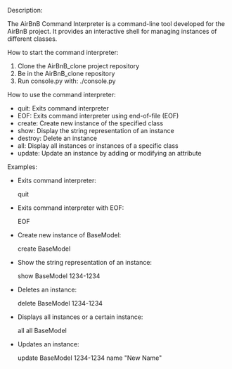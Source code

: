 Description:

The AirBnB Command Interpreter is a command-line tool developed for the AirBnB project. It provides an interactive shell for managing instances of different classes.

How to start the command interpreter:

1. Clone the AirBnB_clone project repository
2. Be in the AirBnB_clone repository
3. Run console.py with: ./console.py

How to use the command interpreter:

- quit: Exits command interpreter
- EOF: Exits command interpreter using end-of-file (EOF)
- create: Create new instance of the specified class
- show: Display the string representation of an instance
- destroy: Delete an instance
- all: Display all instances or instances of a specific class
- update: Update an instance by adding or modifying an attribute

Examples:

- Exits command interpreter:

	quit

- Exits command interpreter with EOF:

	EOF

- Create new instance of BaseModel:

	create BaseModel

- Show the string representation of an instance:

	show BaseModel 1234-1234

- Deletes an instance:

	delete BaseModel 1234-1234

- Displays all instances or a certain instance:

	all
	all BaseModel

- Updates an instance:

	update BaseModel 1234-1234 name "New Name"
